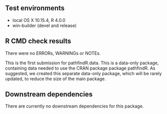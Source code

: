 ## Test environments
* local OS X 10.15.4, R 4.0.0
* win-builder (devel and release)

## R CMD check results
There were no ERRORs, WARNINGs or NOTEs. 

  This is the first submission for pathfindR.data. This is a data-only package,
  containing data needed to use the CRAN package package pathfindR. As 
  suggested, we created this separate data-only package, which will be rarely 
  updated, to reduce the size of the main package.

## Downstream dependencies
  There are currently no downstream dependencies for this package.

